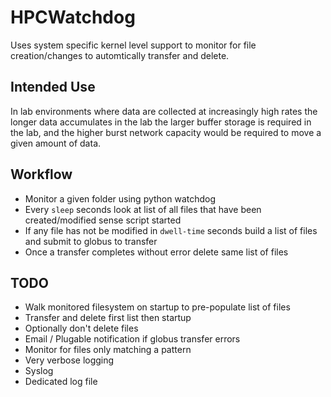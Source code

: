 # HPCWatchdog

Uses system specific kernel level support to monitor for file creation/changes to automtically transfer and delete.

## Intended Use

In lab environments where data are collected at increasingly high rates the longer data accumulates in the lab the larger buffer storage is required in the lab, and the higher burst network capacity would be required to move a given amount of data.

## Workflow

 * Monitor a given folder using python watchdog
 * Every `sleep` seconds look at list of all files that have been created/modified sense script started
 * If any file has not be modified in `dwell-time` seconds build a list of files and submit to globus to transfer
 * Once a transfer completes without error delete same list of files

## TODO

 * Walk monitored filesystem on startup to pre-populate list of files
  * Transfer and delete first list then startup
 * Optionally don't delete files
 * Email / Plugable notification if globus transfer errors
 * Monitor for files only matching a pattern
 * Very verbose logging
  * Syslog
  * Dedicated log file
